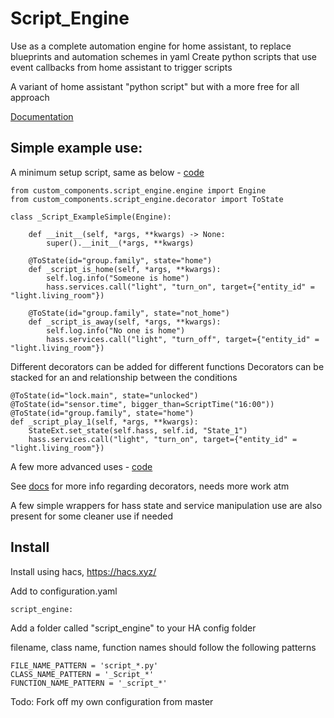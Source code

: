 # Script_Engine

Use as a complete automation engine for home assistant, to replace blueprints and automation schemes in yaml
Create python scripts that use event callbacks from home assistant to trigger scripts

A variant of home assistant "python script" but with a more free for all approach

[Documentation](docs/script_engine/index.md) 

## Simple example use:

A minimum setup script, same as below - [code](script_engine/examples/script_example_simple.py)

```
from custom_components.script_engine.engine import Engine
from custom_components.script_engine.decorator import ToState

class _Script_ExampleSimple(Engine):

    def __init__(self, *args, **kwargs) -> None:
        super().__init__(*args, **kwargs)

    @ToState(id="group.family", state="home")
    def _script_is_home(self, *args, **kwargs):
        self.log.info("Someone is home")
        hass.services.call("light", "turn_on", target={"entity_id" = "light.living_room"})

    @ToState(id="group.family", state="not_home")
    def _script_is_away(self, *args, **kwargs):
        self.log.info("No one is home")
        hass.services.call("light", "turn_off", target={"entity_id" = "light.living_room"})
```

Different decorators can be added for different functions
Decorators can be stacked for an and relationship between the conditions

```
@ToState(id="lock.main", state="unlocked")
@ToState(id="sensor.time", bigger_than=ScriptTime("16:00"))
@ToState(id="group.family", state="home")
def _script_play_1(self, *args, **kwargs):
    StateExt.set_state(self.hass, self.id, "State_1")
    hass.services.call("light", "turn_on", target={"entity_id" = "light.living_room"})
```

A few more advanced uses - [code](script_engine/examples/script_example_advanced.py)


See [docs](docs/script_engine/decorators/index.md) for more info regarding decorators, needs more work atm

A few simple wrappers for hass state and service manipulation use are also present for some cleaner use if needed


## Install

Install using hacs, https://hacs.xyz/

Add to configuration.yaml
```
script_engine:
```

Add a folder called "script_engine" to your HA config folder

filename, class name, function names should follow the following patterns
```
FILE_NAME_PATTERN = 'script_*.py'
CLASS_NAME_PATTERN = '_Script_*'
FUNCTION_NAME_PATTERN = '_script_*'
```


Todo: Fork off my own configuration from master
 

